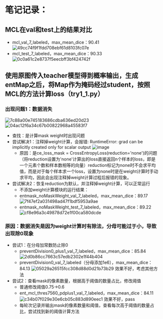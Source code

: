 # 笔记记录：
 
## MCL在val和test上的结果对比
- mcl_val_7_labeled，max_mean_dice：90.41
![49cc74f9f1fdd708ebf61d8103fc07e](https://github.com/user-attachments/assets/08067a8c-cea6-49cb-88c6-e26e199648d4)
- mcl_test_7_labeled，max_mean_dice：90.33
![0c0a61c2e8737f5eecbff3bf424742f](https://github.com/user-attachments/assets/f5053b9e-14e9-4d5d-b169-7a27ca0f60d5)



## 使用原图传入teacher模型得到概率输出，生成entMap之后，将Map作为掩码经过student，按照MCL的方法计算loss（try1_1.py）
### 出现问题1：数据消失
![7c88a00e745183686cdba636ed20d23](https://github.com/user-attachments/assets/91a2b00a-b202-4821-963a-36c1ed20bc6b)
![04ac12f6a34c67b00822968a45583f7](https://github.com/user-attachments/assets/d13bdca4-6275-4760-a206-760739daf231)
- 查找：是计算mask weight时出现问题
- 尝试解决1：注释掉weight计算，会报错: RuntimeError: grad can be implicitly created only for scalar output
![image](https://github.com/user-attachments/assets/ee251392-b6ac-42af-9862-49ee217998b8)
  - 原因：是ce_loss_mask = CrossEntropyLoss(reduction='none')的问题（将reduction设置为'none'计算出的loss直接返回n个样本的loss，即是一个元素个数和样本数相等的向量）reduction标记为none时不会求平均值，而是对于每个样本求一个loss，设置为none时是在weight计算时手动求平均，因此会出现注释掉weight计算过程后报错的现象。
- 尝试解决2：恢复reduction为默认，并注释掉weight计算，可以正常运行
  - 不添加weight计算模块的运行结果：
  - entmask_noMaskWeight_val_7_labeled，max_mean_dice：89.17
  ![7f47ef2a031498ad47f1bdf5953a9ae](https://github.com/user-attachments/assets/8c919b3b-867e-4259-9970-0af822f99e65)
  - entmask_noMaskWeight_test_7_labeled，max_mean_dice：89.22
  ![cf8e96a3c49878d72e1f00ca580dcde](https://github.com/user-attachments/assets/69820a5e-927e-499a-8823-8e740cdbd7a1)

### 原因：数据消失是因为weight计算时有除法，分母可能过于小，导致出现除0现象
- 尝试1：在分母加常数防止除0
  - preventDivision0_plus1_val_7_labeled，max_mean_dice：85.84
![2d0b86cc7663c57edb2302e1f44b404](https://github.com/user-attachments/assets/7d90dd86-601b-424e-856d-32c05bad9092)
  - preventDivision0_val_7_labeled（分母添加1e6），max_mean_dice：84.13
![05029a26515fcc308d88d0d21b73b29](https://github.com/user-attachments/assets/67e96218-b81e-455d-aa0f-ba80a74420da)
  效果不好，考虑其他方法
- 尝试2：查看mask的像素数量，根据高于阈值的数量占比，修改阈值
  - 普通修改阈值0.75->0.6
  - ent_mcl_thres7560_pdplus1_val_7_labeled，max_mean_dice：84.11
![c34b07f029e30e6cb05c883d890eec1](https://github.com/user-attachments/assets/ea7c937e-34f9-4948-89b0-a9d8c75e3d02)
  效果不好，pass
  - 每轮次记录并输出mask的像素数量和阈值，查看每次高于阈值的数量占比，尝试找到新的阈值计算方法

